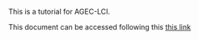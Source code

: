 This is a tutorial for AGEC-LCI.

This document can be accessed following this <a href="https://iviveros.github.io/agec-lci-tutorial/" target="_blank">this link</a>
